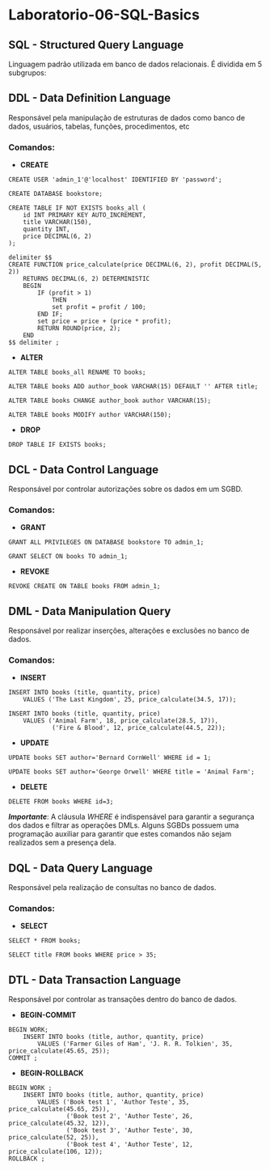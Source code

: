 # Laboratorio-06-SQL-Basics

## SQL - Structured Query Language
Linguagem padrão utilizada em banco de dados relacionais. É dividida em 5 subgrupos:

## DDL - Data Definition Language
Responsável pela manipulação de estruturas de dados como banco de dados, usuários, tabelas, funções, procedimentos, etc
### Comandos:
- **CREATE**
```mysql
CREATE USER 'admin_1'@'localhost' IDENTIFIED BY 'password'; 

CREATE DATABASE bookstore;

CREATE TABLE IF NOT EXISTS books_all (
    id INT PRIMARY KEY AUTO_INCREMENT,
    title VARCHAR(150), 
    quantity INT,
    price DECIMAL(6, 2)
);

delimiter $$
CREATE FUNCTION price_calculate(price DECIMAL(6, 2), profit DECIMAL(5, 2))
    RETURNS DECIMAL(6, 2) DETERMINISTIC
    BEGIN
        IF (profit > 1)
            THEN
            set profit = profit / 100;
        END IF;
        set price = price + (price * profit);
        RETURN ROUND(price, 2);
    END
$$ delimiter ;
```
- **ALTER**
```mysql
ALTER TABLE books_all RENAME TO books;

ALTER TABLE books ADD author_book VARCHAR(15) DEFAULT '' AFTER title;

ALTER TABLE books CHANGE author_book author VARCHAR(15);

ALTER TABLE books MODIFY author VARCHAR(150);
```
- **DROP**
```mysql
DROP TABLE IF EXISTS books;
```

## DCL - Data Control Language
Responsável por controlar autorizações sobre os dados em um SGBD.
### Comandos:
- **GRANT**
```mysql
GRANT ALL PRIVILEGES ON DATABASE bookstore TO admin_1;

GRANT SELECT ON books TO admin_1;
```
- **REVOKE**
```mysql
REVOKE CREATE ON TABLE books FROM admin_1;
```

## DML - Data Manipulation Query
Responsável por realizar inserções, alterações e exclusões no banco de dados.
### Comandos:
- **INSERT**
```mysql
INSERT INTO books (title, quantity, price)
    VALUES ('The Last Kingdom', 25, price_calculate(34.5, 17));

INSERT INTO books (title, quantity, price)
    VALUES ('Animal Farm', 18, price_calculate(28.5, 17)),
            ('Fire & Blood', 12, price_calculate(44.5, 22));
```
- **UPDATE**
```mysql
UPDATE books SET author='Bernard CornWell' WHERE id = 1;

UPDATE books SET author='George Orwell' WHERE title = 'Animal Farm';

```
- **DELETE**
```mysql
DELETE FROM books WHERE id=3;
```
***Importante***: A cláusula *WHERE* é indispensável para garantir a segurança dos dados e filtrar as operações DMLs.
Alguns SGBDs possuem uma programação auxiliar para garantir que estes comandos não sejam realizados sem a presença dela.

## DQL - Data Query Language
Responsável pela realização de consultas no banco de dados.
### Comandos:
- **SELECT**
```mysql
SELECT * FROM books;

SELECT title FROM books WHERE price > 35;
```
## DTL - Data Transaction Language
Responsável por controlar as transações dentro do banco de dados.
- **BEGIN-COMMIT**
```mysql
BEGIN WORK;
    INSERT INTO books (title, author, quantity, price) 
        VALUES ('Farmer Giles of Ham', 'J. R. R. Tolkien', 35, price_calculate(45.65, 25));
COMMIT ;
```
- **BEGIN-ROLLBACK**
```mysql
BEGIN WORK ;
    INSERT INTO books (title, author, quantity, price) 
        VALUES ('Book test 1', 'Author Teste', 35, price_calculate(45.65, 25)),
                ('Book test 2', 'Author Teste', 26, price_calculate(45.32, 12)),
                ('Book test 3', 'Author Teste', 30, price_calculate(52, 25)),
                ('Book test 4', 'Author Teste', 12, price_calculate(106, 12));
ROLLBACK ;
```


